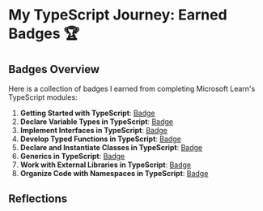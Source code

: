 # My TypeScript Journey: Earned Badges 🏆

## Badges Overview

Here is a collection of badges I earned from completing Microsoft Learn's TypeScript modules:

1. **Getting Started with TypeScript**: [Badge](https://learn.microsoft.com/en-us/users/oibioib/achievements/j5c6wfat)
2. **Declare Variable Types in TypeScript**: [Badge](https://learn.microsoft.com/en-us/users/oibioib/achievements/kjls7ajb)
3. **Implement Interfaces in TypeScript**: [Badge](https://learn.microsoft.com/en-us/users/oibioib/achievements/fr2z4b5x)
4. **Develop Typed Functions in TypeScript**: [Badge](https://learn.microsoft.com/en-us/users/oibioib/achievements/fr66p2kx)
5. **Declare and Instantiate Classes in TypeScript**: [Badge](badge-link)
6. **Generics in TypeScript**: [Badge](badge-link)
7. **Work with External Libraries in TypeScript**: [Badge](badge-link)
8. **Organize Code with Namespaces in TypeScript**: [Badge](badge-link)

## Reflections
